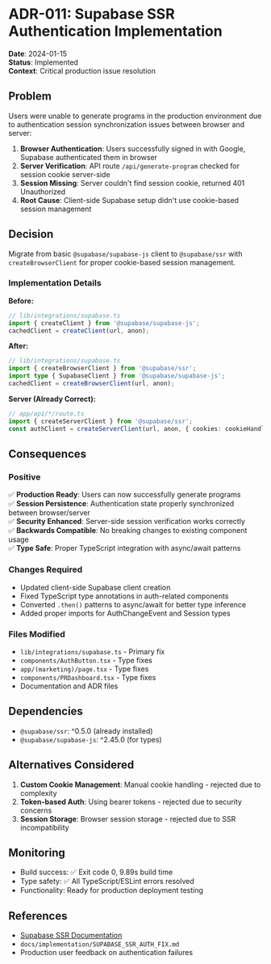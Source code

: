 # ADR-011: Supabase SSR Authentication Implementation

**Date**: 2024-01-15  
**Status**: Implemented  
**Context**: Critical production issue resolution

## Problem

Users were unable to generate programs in the production environment due to authentication session synchronization issues between browser and server:

1. **Browser Authentication**: Users successfully signed in with Google, Supabase authenticated them in browser
2. **Server Verification**: API route `/api/generate-program` checked for session cookie server-side  
3. **Session Missing**: Server couldn't find session cookie, returned 401 Unauthorized
4. **Root Cause**: Client-side Supabase setup didn't use cookie-based session management

## Decision

Migrate from basic `@supabase/supabase-js` client to `@supabase/ssr` with `createBrowserClient` for proper cookie-based session management.

### Implementation Details

**Before:**
```typescript
// lib/integrations/supabase.ts
import { createClient } from '@supabase/supabase-js';
cachedClient = createClient(url, anon);
```

**After:**
```typescript
// lib/integrations/supabase.ts  
import { createBrowserClient } from '@supabase/ssr';
import type { SupabaseClient } from '@supabase/supabase-js';
cachedClient = createBrowserClient(url, anon);
```

**Server (Already Correct):**
```typescript
// app/api/*/route.ts
import { createServerClient } from '@supabase/ssr';
const authClient = createServerClient(url, anon, { cookies: cookieHandlers });
```

## Consequences

### Positive
✅ **Production Ready**: Users can now successfully generate programs  
✅ **Session Persistence**: Authentication state properly synchronized between browser/server  
✅ **Security Enhanced**: Server-side session verification works correctly  
✅ **Backwards Compatible**: No breaking changes to existing component usage  
✅ **Type Safe**: Proper TypeScript integration with async/await patterns

### Changes Required
- Updated client-side Supabase client creation
- Fixed TypeScript type annotations in auth-related components  
- Converted `.then()` patterns to async/await for better type inference
- Added proper imports for AuthChangeEvent and Session types

### Files Modified
- `lib/integrations/supabase.ts` - Primary fix
- `components/AuthButton.tsx` - Type fixes
- `app/(marketing)/page.tsx` - Type fixes  
- `components/PRDashboard.tsx` - Type fixes
- Documentation and ADR files

## Dependencies

- `@supabase/ssr`: ^0.5.0 (already installed)
- `@supabase/supabase-js`: ^2.45.0 (for types)

## Alternatives Considered

1. **Custom Cookie Management**: Manual cookie handling - rejected due to complexity
2. **Token-based Auth**: Using bearer tokens - rejected due to security concerns
3. **Session Storage**: Browser session storage - rejected due to SSR incompatibility

## Monitoring

- Build success: ✅ Exit code 0, 9.89s build time
- Type safety: ✅ All TypeScript/ESLint errors resolved
- Functionality: Ready for production deployment testing

## References

- [Supabase SSR Documentation](https://supabase.com/docs/guides/auth/server-side/nextjs)
- `docs/implementation/SUPABASE_SSR_AUTH_FIX.md`
- Production user feedback on authentication failures
